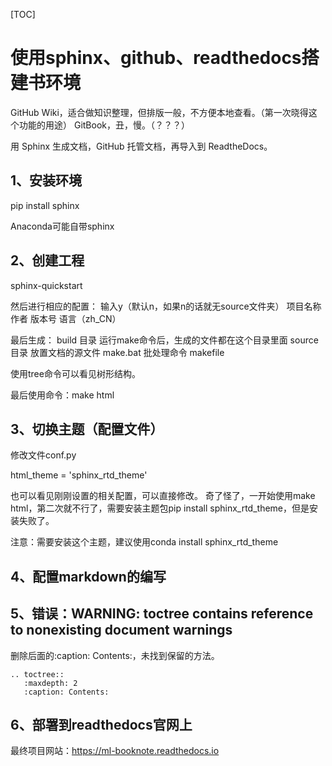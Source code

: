 [TOC]

# 使用sphinx、github、readthedocs搭建书环境

GitHub Wiki，适合做知识整理，但排版一般，不方便本地查看。（第一次晓得这个功能的用途）
GitBook，丑，慢。（？？？）

用 Sphinx 生成文档，GitHub 托管文档，再导入到 ReadtheDocs。

## 1、安装环境
pip install sphinx

Anaconda可能自带sphinx

## 2、创建工程
sphinx-quickstart

然后进行相应的配置：
输入y（默认n，如果n的话就无source文件夹）
项目名称
作者
版本号
语言（zh_CN）

最后生成：
build 目录 运行make命令后，生成的文件都在这个目录里面
source 目录 放置文档的源文件
make.bat 批处理命令
makefile

使用tree命令可以看见树形结构。

最后使用命令：make html

## 3、切换主题（配置文件）
修改文件conf.py

html_theme = 'sphinx_rtd_theme'

也可以看见刚刚设置的相关配置，可以直接修改。
奇了怪了，一开始使用make html，第二次就不行了，需要安装主题包pip install sphinx_rtd_theme，但是安装失败了。

注意：需要安装这个主题，建议使用conda install sphinx_rtd_theme


## 4、配置markdown的编写


## 5、错误：WARNING: toctree contains reference to nonexisting document warnings
删除后面的:caption: Contents:，未找到保留的方法。
```
.. toctree::
   :maxdepth: 2
   :caption: Contents:
```

## 6、部署到readthedocs官网上
最终项目网站：https://ml-booknote.readthedocs.io







